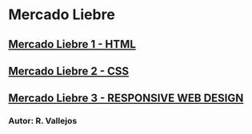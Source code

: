 # Mercado Liebre

## [Mercado Liebre 1 - HTML](https://github.com/x-Fenix-x/MercadoLiebre/tree/estructuraWeb)
## [Mercado Liebre 2 - CSS](https://github.com/x-Fenix-x/MercadoLiebre/tree/estilosHeaderFooter)
## [Mercado Liebre 3 - RESPONSIVE WEB DESIGN](https://github.com/x-Fenix-x/MercadoLiebre/tree/responsiveDesign)

### Autor: R. Vallejos